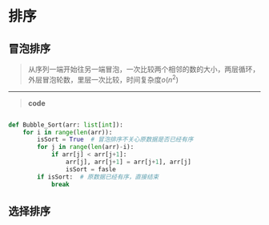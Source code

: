 # 排序

## 冒泡排序

>从序列一端开始往另一端冒泡，一次比较两个相邻的数的大小，两层循环，外层冒泡轮数，里层一次比较，时间复杂度$o(n^2)$

---

>**code**

``` python

def Bubble_Sort(arr: list[int]):
    for i in range(len(arr)):
        isSort = True  # 冒泡排序不关心原数据是否已经有序
        for j in range(len(arr)-i):
            if arr[j] < arr[j+1]:
                arr[j], arr[j+1] = arr[j+1], arr[j]
                isSort = fasle
        if isSort:  # 原数据已经有序，直接结束
            break

```

## 选择排序